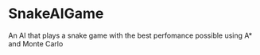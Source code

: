 # SnakeAIGame
An AI that plays a snake game with the best perfomance possible using A* and Monte Carlo
